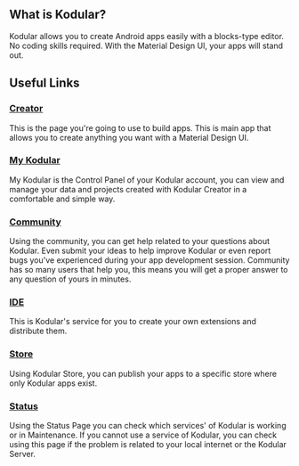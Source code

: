 ## What is Kodular?

Kodular allows you to create Android apps easily with a blocks-type editor. No coding skills required. With the Material Design UI, your apps will stand out.

## Useful Links

### [Creator](https://creator.kodular.io)

This is the page you're going to use to build apps. This is main app that allows you to create anything you want with a Material Design UI.

### [My Kodular](https://my.kodular.io)

My Kodular is the Control Panel of your Kodular account, you can view and manage your data and projects created with Kodular Creator in a comfortable and simple way.

### [Community](https://community.kodular.io)

Using the community, you can get help related to your questions about Kodular. Even submit your ideas to help improve Kodular or even report bugs you've experienced during your app development session. Community has so many users that help you, this means you will get a proper answer to any question of yours in minutes.

### [IDE](https://ide.kodular.io)

This is Kodular's service for you to create your own extensions and distribute them.

### [Store](https://store.kodular.io)

Using Kodular Store, you can publish your apps to a specific store where only Kodular apps exist.

### [Status](https://status.kodular.io)

Using the Status Page you can check which services' of Kodular is working or in Maintenance. If you cannot use a service of Kodular, you can check using this page if the problem is related to your local internet or the Kodular Server.
